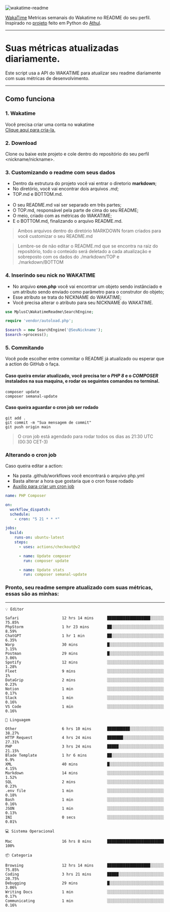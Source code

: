 ![wakatime-readme](https://socialify.git.ci/bymatheus/wakatime-readme/image?description=1&descriptionEditable=M%C3%A9tricas%20semanais%20do%20Wakatime%20no%20seu%20README%20de%20perfil.&font=KoHo&forks=1&language=1&owner=1&pattern=Signal&stargazers=1&theme=Dark)

[WakaTime](https://wakatime.com) Metricas semanais do Wakatime no README do seu perfil. <br>
Inspirado no [projeto](https://github.com/athul/waka-readme) feito em Python do [Athul](https://github.com/athul).
___

# Suas métricas atualizadas diariamente.
Este script usa a API do WAKATIME para atualizar seu readme diariamente com suas métricas de desenvolvimento.

___

## Como funciona

### 1. Wakatime
Você precisa criar uma conta no wakatime <br>
[Clique aqui para cria-la.](https://wakatime.com) 

### 2. Download
Clone ou baixe este projeto e cole dentro do repositório do seu perfil <nickname/nickname>.

### 3. Customizando o readme com seus dados
- Dentro da estrutura do projeto você vai entrar o diretorio **markdown**;  
- No diretório, você vai encontrar dois arquivos *.md*;
- TOP.md e BOTTOM.md.
<br><br>
- O seu README.md vai ser separado em três partes; 
- O TOP.md, responsável pela parte de cima do seu README;
- O meio, criado com as métricas do WAKATIME;
- E o BOTTOM.md, finalizando o arquivo README.md.<br>

> Ambos arquivos dentro do diretório MARKDOWN foram criados para você customizar o seu README.md

> Lembre-se de não editar o README.md que se encontra na raiz do repositório, todo o conteúdo será deletado a cada atualização e sobreposto com os dados do ./markdown/TOP e ./markdown/BOTTOM

### 4. Inserindo seu nick no WAKATIME
- No arquivo **cron.php** você vai encontrar um objeto sendo instânciado e um atributo sendo enviado como parâmetro para o construtor do objeto;
- Esse atributo se trata do NICKNAME do WAKATIME;
- Você precisa alterar o atributo para seu NICKNAME do WAKATIME.

```php
use MplusC\WakatimeReadme\SearchEngine;

require 'vendor/autoload.php';

$search = new SearchEngine('@SeuNickname');
$search->process();
```

### 5. Commitando
Você pode escolher entre commitar o README já atualizado ou esperar que a action do GitHub o faça. <br>

#### Caso queira enviar atualizado, você precisa ter o *PHP 8* e o *COMPOSER* instalados na sua maquina, e rodar os seguintes comandos no terminal.
```composer
composer update
composer semanal-update 
```

#### Caso queira aguardar o cron job ser rodado 
```git 
git add .
git commit -m "Sua mensagem de commit"
git push origin main
```

>O cron job está agendado para rodar todos os dias as 21:30 UTC (00:30 CET-3) 

### Alterando o cron job
Caso queira editar a action:

- Na pasta .github/workflows você encontrará o arquivo php.yml
- Basta alterar a hora que gostaria que o cron fosse rodado
- [Auxilio para criar um cron job](https://crontab.guru)

```yml
name: PHP Composer

on:
  workflow_dispatch:
  schedule:
    - cron: "5 21 * * *"

jobs:
  build:
    runs-on: ubuntu-latest
    steps:
      - uses: actions/checkout@v2

      - name: Update composer
        run: composer update

      - name: Update stats
        run: composer semanal-update
```

### Pronto, seu readme sempre atualizado com suas métricas, essas são as minhas:

___
```text
💡 Editor

Safari                   12 hrs 14 mins      ███████████████████░░░░░░     75.85%
PhpStorm                 1 hr 23 mins        ██░░░░░░░░░░░░░░░░░░░░░░░      8.59%
ChatGPT                  1 hr 1 min          ██░░░░░░░░░░░░░░░░░░░░░░░      6.35%
Warp                     30 mins             █░░░░░░░░░░░░░░░░░░░░░░░░      3.15%
Postman                  29 mins             █░░░░░░░░░░░░░░░░░░░░░░░░      3.06%
Spotify                  12 mins             ░░░░░░░░░░░░░░░░░░░░░░░░░      1.28%
Fleet                    9 mins              ░░░░░░░░░░░░░░░░░░░░░░░░░         1%
DataGrip                 2 mins              ░░░░░░░░░░░░░░░░░░░░░░░░░      0.23%
Notion                   1 min               ░░░░░░░░░░░░░░░░░░░░░░░░░      0.17%
Slack                    1 min               ░░░░░░░░░░░░░░░░░░░░░░░░░      0.16%
VS Code                  1 min               ░░░░░░░░░░░░░░░░░░░░░░░░░      0.16%
```
```text
💬 Linguagem

Other                    6 hrs 10 mins       ██████████░░░░░░░░░░░░░░░     38.27%
HTTP Request             4 hrs 24 mins       ███████░░░░░░░░░░░░░░░░░░     27.31%
PHP                      3 hrs 24 mins       █████░░░░░░░░░░░░░░░░░░░░     21.15%
Blade Template           1 hr 6 mins         ██░░░░░░░░░░░░░░░░░░░░░░░       6.9%
XML                      40 mins             █░░░░░░░░░░░░░░░░░░░░░░░░      4.15%
Markdown                 14 mins             ░░░░░░░░░░░░░░░░░░░░░░░░░      1.52%
SQL                      2 mins              ░░░░░░░░░░░░░░░░░░░░░░░░░      0.23%
.env file                1 min               ░░░░░░░░░░░░░░░░░░░░░░░░░      0.18%
Bash                     1 min               ░░░░░░░░░░░░░░░░░░░░░░░░░      0.16%
JSON                     1 min               ░░░░░░░░░░░░░░░░░░░░░░░░░      0.13%
INI                      0 secs              ░░░░░░░░░░░░░░░░░░░░░░░░░      0.01%
```
```text
💻 Sistema Operacional

Mac                      16 hrs 8 mins       █████████████████████████       100%
```
```text
📦 Categoria

Browsing                 12 hrs 14 mins      ███████████████████░░░░░░     75.85%
Coding                   3 hrs 21 mins       █████░░░░░░░░░░░░░░░░░░░░     20.75%
Debugging                29 mins             █░░░░░░░░░░░░░░░░░░░░░░░░      3.06%
Writing Docs             1 min               ░░░░░░░░░░░░░░░░░░░░░░░░░      0.17%
Communicating            1 min               ░░░░░░░░░░░░░░░░░░░░░░░░░      0.16%
```
